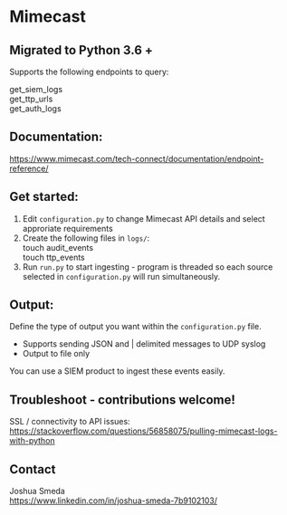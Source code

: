 # Mimecast

## Migrated to Python 3.6 +

Supports the following endpoints to query:

get_siem_logs <br>
get_ttp_urls <br>
get_auth_logs <br>

## Documentation:

https://www.mimecast.com/tech-connect/documentation/endpoint-reference/

## Get started:
1. Edit `configuration.py` to change Mimecast API details and select approriate requirements <br>
2. Create the following files in `logs/`: <br>
   touch audit_events <br>
   touch ttp_events <br>
3. Run `run.py` to start ingesting - program is threaded so each source selected in `configuration.py` will run simultaneously.

## Output:

Define the type of output you want within the `configuration.py` file.

* Supports sending JSON and | delimited messages to UDP syslog
* Output to file only

You can use a SIEM product to ingest these events easily.

## Troubleshoot - contributions welcome!

SSL / connectivity to API issues: https://stackoverflow.com/questions/56858075/pulling-mimecast-logs-with-python

## Contact

Joshua Smeda <br>
https://www.linkedin.com/in/joshua-smeda-7b9102103/
